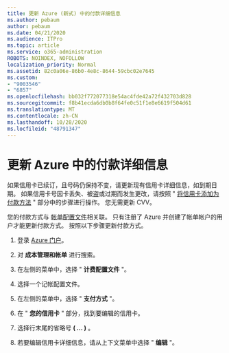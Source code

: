 ```yaml
---
title: 更新 Azure (新式) 中的付款详细信息
ms.author: pebaum
author: pebaum
ms.date: 04/21/2020
ms.audience: ITPro
ms.topic: article
ms.service: o365-administration
ROBOTS: NOINDEX, NOFOLLOW
localization_priority: Normal
ms.assetid: 82c0a06e-86b0-4e8c-8644-59cbc02e7645
ms.custom:
- "9003546"
- "6857"
ms.openlocfilehash: bb032f772077318e54ac4fde42a72f432703d828
ms.sourcegitcommit: f8b41ecda6db0b8f64fe0c51f1e8e6619f504d61
ms.translationtype: MT
ms.contentlocale: zh-CN
ms.lasthandoff: 10/28/2020
ms.locfileid: "48791347"
---
```

# <a name="update-payment-details-in-azure"></a>更新 Azure 中的付款详细信息

如果信用卡已续订，且号码仍保持不变，请更新现有信用卡详细信息，如到期日期。 如果信用卡号因卡丢失、被盗或过期而发生更改，请按照 " [将信用卡添加为付款方法](https://docs.microsoft.com/azure/cost-management-billing/manage/change-credit-card?WT.mc_id=Portal-Microsoft_Azure_Support#addcard) " 部分中的步骤进行操作。 您无需更新 CVV。

您的付款方式与 [帐单配置文件](https://docs.microsoft.com/azure/billing/billing-how-to-change-credit-card?WT.mc_id=Portal-Microsoft_Azure_Support#change-payment-method-for-a-billing-profile)相关联。 只有注册了 Azure 并创建了帐单帐户的用户才能更新付款方式。 按照以下步骤更新付款方式。

1. 登录 [Azure 门户](https://portal.azure.com/)。

2. 对 **成本管理和帐单** 进行搜索。

3. 在左侧的菜单中，选择 " **计费配置文件** "。

4. 选择一个记帐配置文件。

5. 在左侧的菜单中，选择 " **支付方式** "。

6. 在 " **您的信用卡** " 部分，找到要编辑的信用卡。
7. 选择行末尾的省略号 **( ... )** 。

8. 若要编辑信用卡详细信息，请从上下文菜单中选择 "  **编辑**  "。
